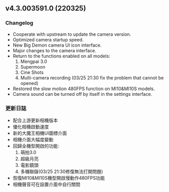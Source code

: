 ## v4.3.003591.0 (220325)
### Changelog
- Cooperate with upstream to update the camera version.
- Optimized camera startup speed.
- New Big Demon camera UI icon interface.
- Major changes to the camera interface.
- Return to the functions enabled on all models:
  1. Mengpai 3.0
  2. Supermoon
  3. Cine Shots
  4. Multi-camera recording (03/25 21:30 fix the problem that cannot be opened)
- Restored the slow motion 480FPS function on MI10&MI10S models.
- Camera sound can be turned off by itself in the settings interface.

### 更新日誌
- 配合上游更新相機版本
- 優化相機啟動速度
- 新的大魔王相機UI圖標介面
- 相機介面大幅度變動
- 回歸全機型開啟的功能:
  1. 萌拍3.0
  2. 超級月亮
  3. 電影鏡頭
  4. 多機聯錄(03/25 21:30修復無法打開問題)
- 恢復MI10&MI10S機型開啟慢動作480FPS功能
- 相機聲音可在設置介面中自行關閉
